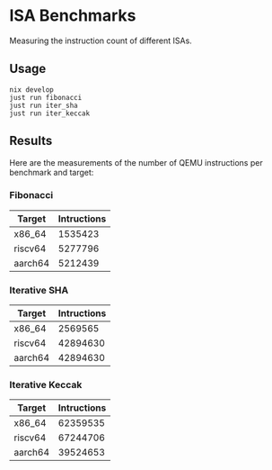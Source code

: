 # ISA Benchmarks

Measuring the instruction count of different ISAs.

## Usage

```
nix develop
just run fibonacci
just run iter_sha
just run iter_keccak
```

## Results

Here are the measurements of the number of QEMU instructions per benchmark and target:

### Fibonacci

|Target|Intructions|
|------|---------|
|x86_64| 1535423|
|riscv64| 5277796|
|aarch64| 5212439|

### Iterative SHA

|Target|Intructions|
|------|---------|
|x86_64| 2569565|
|riscv64| 42894630|
|aarch64| 42894630|

### Iterative Keccak

|Target|Intructions|
|------|---------|
|x86_64| 62359535|
|riscv64| 67244706|
|aarch64| 39524653|
